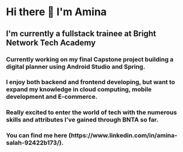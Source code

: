 <h1> Hi there 👋 I'm Amina
  
 
<h2> I'm currently a fullstack trainee at Bright Network Tech Academy
  
<h3> Currently working on my final Capstone project building a digital planner using Android Studio and Spring. 
<h3> I enjoy both backend and frontend developing, but want to expand my knowledge in cloud computing, mobile development and E-commerce.
<h3> Really excited to enter the world of tech with the numerous skills and attributes I've gained through BNTA so far.
<h3> You can find me here (https://www.linkedin.com/in/amina-salah-92422b173/).
  
 
  



<!--
**Amina0056267/Amina0056267** is a ✨ _special_ ✨ repository because its `README.md` (this file) appears on your GitHub profile.

Here are some ideas to get you started:

- 🔭 I’m currently working on ...
- 🌱 I’m currently learning ...
- 👯 I’m looking to collaborate on ...
- 🤔 I’m looking for help with ...
- 💬 Ask me about ...
- 📫 How to reach me: ...
- 😄 Pronouns: ...
- ⚡ Fun fact: ...
-->
